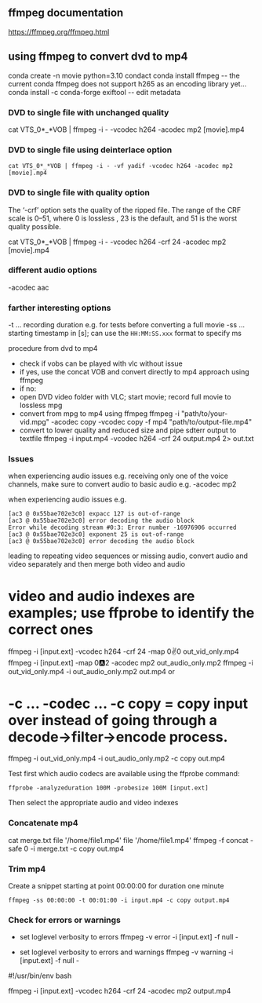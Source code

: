 ## ffmpeg documentation

https://ffmpeg.org/ffmpeg.html

## using ffmpeg to convert dvd to mp4

conda create -n movie python=3.10
condact
conda install ffmpeg
-- the current conda ffmpeg does not support h265 as an encoding library yet...
conda install -c conda-forge exiftool
-- edit metadata

### DVD to single file with unchanged quality
cat VTS_0*_*VOB | ffmpeg -i - -vcodec h264 -acodec mp2 [movie].mp4

### DVD to single file using deinterlace option
    cat VTS_0*_*VOB | ffmpeg -i - -vf yadif -vcodec h264 -acodec mp2 [movie].mp4

### DVD to single file with quality option
The ‘-crf’ option sets the quality of the ripped file. The range of the CRF scale is 0–51, where 0 is lossless , 23 is the default, and 51 is the worst quality possible.

cat VTS_0*_*VOB | ffmpeg -i - -vcodec h264 -crf 24 -acodec mp2 [movie].mp4

### different audio options
-acodec aac

### farther interesting options

-t      ... recording duration e.g. for tests before converting a full movie
-ss     ... starting timestamp in [s]; can use the `HH:MM:SS.xxx` format to specify ms

procedure from dvd to mp4

- check if vobs can be played with vlc without issue 
- if yes, use the concat VOB and convert directly to mp4 approach using ffmpeg
- if no:
- open DVD video folder with VLC; start movie; record full movie to lossless mpg
- convert from mpg to mp4 using ffmpeg
ffmpeg -i "path/to/your-vid.mpg" -acodec copy -vcodec copy -f mp4 "path/to/output-file.mp4"
- convert to lower quality and reduced size and pipe sdterr output to textfile
ffmpeg -i input.mp4 -vcodec h264 -crf 24 output.mp4 2> out.txt


### Issues

when experiencing audio issues e.g. receiving only one of the voice channels,
make sure to convert audio to basic audio e.g. -acodec mp2

when experiencing audio issues e.g.

    [ac3 @ 0x55bae702e3c0] expacc 127 is out-of-range
    [ac3 @ 0x55bae702e3c0] error decoding the audio block
    Error while decoding stream #0:3: Error number -16976906 occurred
    [ac3 @ 0x55bae702e3c0] exponent 25 is out-of-range
    [ac3 @ 0x55bae702e3c0] error decoding the audio block

leading to repeating video sequences or missing audio, convert audio and video
separately and then merge both video and audio

# video and audio indexes are examples; use ffprobe to identify the correct ones
ffmpeg -i [input.ext] -vcodec h264 -crf 24 -map 0:v:0 out_vid_only.mp4
ffmpeg -i [input.ext] -map 0:a:2 -acodec mp2 out_audio_only.mp2
ffmpeg -i out_vid_only.mp4 -i out_audio_only.mp2 out.mp4
or 
# -c ... -codec ... -c copy = copy input over instead of going through a decode->filter->encode process.
ffmpeg -i out_vid_only.mp4 -i out_audio_only.mp2 -c copy out.mp4

Test first which audio codecs are available using the ffprobe command:

    ffprobe -analyzeduration 100M -probesize 100M [input.ext]

Then select the appropriate audio and video indexes

### Concatenate mp4

cat merge.txt
file '/home/file1.mp4'
file '/home/file1.mp4'
ffmpeg -f concat -safe 0 -i merge.txt -c copy out.mp4

### Trim mp4

Create a snippet starting at point 00:00:00 for duration one minute

    ffmpeg -ss 00:00:00 -t 00:01:00 -i input.mp4 -c copy output.mp4

### Check for errors or warnings

- set loglevel verbosity to errors
ffmpeg -v error -i [input.ext] -f null -

- set loglevel verbosity to errors and warnings
ffmpeg -v warning -i [input.ext] -f null -

#!/usr/bin/env bash

ffmpeg -i [input.ext] -vcodec h264 -crf 24 -acodec mp2 output.mp4
